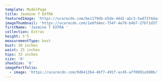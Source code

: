 ```yaml
---
template: ModelPage
title: Jasmine T EXTRA
featuredImage: 'https://ucarecdn.com/be1179db-e5de-44d2-abc3-5ad7374dac5f/'
imageThumbnail: 'https://ucarecdn.com/1e8fd4ec-754f-4e78-b4b7-27bf1d377940/'
firstName: 'Jasmine T EXTRA '
collection: Extras
height: 5'5
measurementType: bust
bust: 30 inches
waist: 25 inches
hips: 33 inches
size: '8'
shoeSize: '8'
imagePortfolio:
  - image: 'https://ucarecdn.com/9d6413b4-4bf7-491f-ac45-a7f0991a5006/'
---
```


